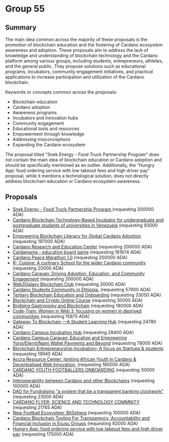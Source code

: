 
# Group 55

## Summary

The main idea common across the majority of these proposals is the promotion of blockchain education and the fostering of Cardano ecosystem awareness and adoption. These proposals aim to address the lack of knowledge and understanding of blockchain technology and the Cardano platform among various groups, including students, entrepreneurs, athletes, and the general public. They propose solutions such as educational programs, incubators, community engagement initiatives, and practical applications to increase participation and utilization of the Cardano blockchain.

Keywords or concepts common across the proposals:
- Blockchain education
- Cardano adoption
- Awareness programs
- Incubators and innovation hubs
- Community engagement
- Educational tools and resources
- Empowerment through knowledge
- Addressing misconceptions
- Expanding the Cardano ecosystem

The proposal titled "Snek Energy - Food Truck Partnership Program" does not contain the main idea of blockchain education or Cardano adoption and should be specifically mentioned as an outlier. Additionally, the "Hungry App: food ordering service with low takeout fees and high driver pay" proposal, while it mentions a technological solution, does not directly address blockchain education or Cardano ecosystem awareness.

## Proposals
* [Snek Energy - Food Truck Partnership Program ](https://cardano.ideascale.com/c/idea/114178) (requesting 200000 ADA)
* [Cardano Blockchain Technology-Based Incubator for undergraduate and postgraduate students of universities in Venezuela](https://cardano.ideascale.com/c/idea/113934) (requesting 93000 ADA)
* [Empowering Blockchain Literacy for Global Cardano Adoption](https://cardano.ideascale.com/c/idea/113846) (requesting 197000 ADA)
* [Cardano Research and Education Center](https://cardano.ideascale.com/c/idea/113806) (requesting 200000 ADA)
* [Cardamania - educative board game](https://cardano.ideascale.com/c/idea/113712) (requesting 181674 ADA)
* [Cardano Peace Marathon 1.0](https://cardano.ideascale.com/c/idea/113415) (requesting 200000 ADA)
* [R- Cuisine: A curlinary School for the wider Cardano community](https://cardano.ideascale.com/c/idea/113299) (requesting 20000 ADA)
* [Cardano Caravan: Driving Adoption, Education, and Community Engagement](https://cardano.ideascale.com/c/idea/113208) (requesting 200000 ADA)
* [Web3Galaxy Blockchain Club](https://cardano.ideascale.com/c/idea/112654) (requesting 20000 ADA)
* [Cardano Students Community in Ethiopia.](https://cardano.ideascale.com/c/idea/112455) (requesting 57900 ADA)
* [Tertiary Blockchain Education and Onboarding](https://cardano.ideascale.com/c/idea/112268) (requesting 33050 ADA)
* [Blockchain and Crypto Online Course](https://cardano.ideascale.com/c/idea/112143) (requesting 30000 ADA)
* [Bridging Gastronomy and Blockchain](https://cardano.ideascale.com/c/idea/111931) (requesting 180000 ADA)
* [Code-Train: Women in Web 3, focusing on women in deprived communities](https://cardano.ideascale.com/c/idea/111396) (requesting 15975 ADA)
* [Gateway To Blockchain ––A Student Learning Hub](https://cardano.ideascale.com/c/idea/111033) (requesting 24780 ADA)
* [Cardano Campus Incubation Hub](https://cardano.ideascale.com/c/idea/111024) (requesting 28400 ADA)
* [Cardano Campus Caravan: Education and Empowering Yoroi/Eternl/Nami Wallet Payments and Beyond](https://cardano.ideascale.com/c/idea/111021) (requesting 78000 ADA)
* [Blockchain Entrepreneurship Incubation– A focus on Startups & students](https://cardano.ideascale.com/c/idea/110981) (requesting 19940 ADA)
* [Accra Resource Center: Igniting African Youth in Cardano & Decentralised Web Innovation.](https://cardano.ideascale.com/c/idea/110649) (requesting 180000 ADA)
* [CARDANO YOUTH FOOTBALLERS ONBOARDING](https://cardano.ideascale.com/c/idea/110451) (requesting 30000 ADA)
* [Interoperability between Cardano and other Blockchains](https://cardano.ideascale.com/c/idea/113701) (requesting 100000 ADA)
* [DAO for Fundraising "a system that be a transparent banking clockwork"](https://cardano.ideascale.com/c/idea/113514) (requesting 23000 ADA)
* [CARDANO FLYER; SCIENCE AND TECHNOLOGY COMMNITY](https://cardano.ideascale.com/c/idea/113431) (requesting 21745 ADA)
* [New Football Ecosystem: BitSphera](https://cardano.ideascale.com/c/idea/111325) (requesting 100000 ADA)
* [Cardano Blockchain Tooling For Transparency, Accountability and Financial Inclusion in Esusu Groups](https://cardano.ideascale.com/c/idea/111205) (requesting 92000 ADA)
* [Hungry App: food ordering service with low takeout fees and high driver pay](https://cardano.ideascale.com/c/idea/110888) (requesting 175000 ADA)
